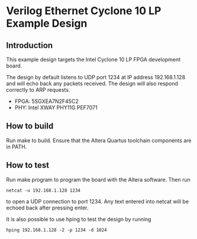 # Verilog Ethernet Cyclone 10 LP Example Design

## Introduction

This example design targets the Intel Cyclone 10 LP FPGA development board.

The design by default listens to UDP port 1234 at IP address 192.168.1.128 and
will echo back any packets received.  The design will also respond correctly
to ARP requests.  

*  FPGA: 5SGXEA7N2F45C2
*  PHY: Intel XWAY PHY11G PEF7071

## How to build

Run make to build.  Ensure that the Altera Quartus toolchain components are
in PATH.  

## How to test

Run make program to program the board with the Altera software.  Then run

    netcat -u 192.168.1.128 1234

to open a UDP connection to port 1234.  Any text entered into netcat will be
echoed back after pressing enter.

It is also possible to use hping to test the design by running

    hping 192.168.1.128 -2 -p 1234 -d 1024
